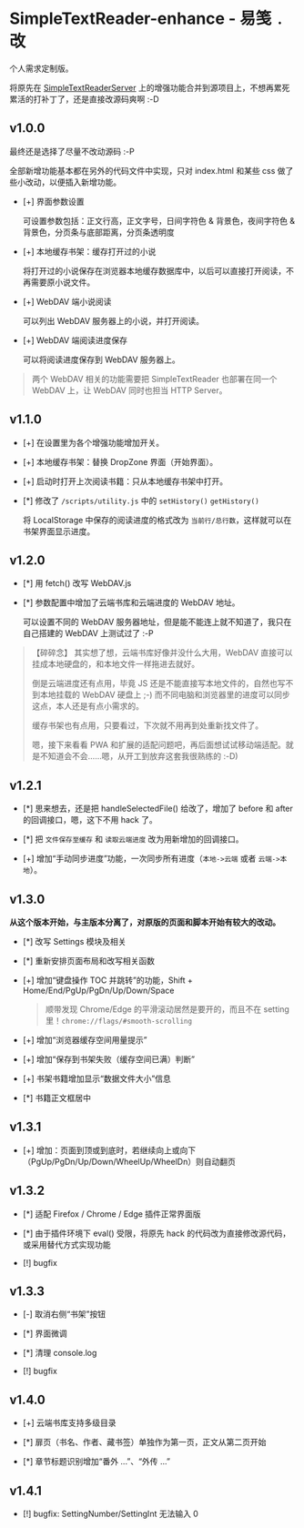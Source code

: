 # SimpleTextReader-enhance - 易笺﹒改

个人需求定制版。

将原先在 [SimpleTextReaderServer](../SimpleTextReaderServer/) 上的增强功能合并到源项目上，不想再累死累活的打补丁了，还是直接改源码爽啊 :-D

## v1.0.0

最终还是选择了尽量不改动源码 :-P

全部新增功能基本都在另外的代码文件中实现，只对 index.html 和某些 css 做了些小改动，以便插入新增功能。

* [+] 界面参数设置

  可设置参数包括：正文行高，正文字号，日间字符色 & 背景色，夜间字符色 & 背景色，分页条与底部距离，分页条透明度

* [+] 本地缓存书架：缓存打开过的小说

  将打开过的小说保存在浏览器本地缓存数据库中，以后可以直接打开阅读，不再需要原小说文件。

* [+] WebDAV 端小说阅读

  可以列出 WebDAV 服务器上的小说，并打开阅读。

* [+] WebDAV 端阅读进度保存

  可以将阅读进度保存到 WebDAV 服务器上。

> 两个 WebDAV 相关的功能需要把 SimpleTextReader 也部署在同一个 WebDAV 上，让 WebDAV 同时也担当 HTTP Server。

## v1.1.0

* [+] 在设置里为各个增强功能增加开关。

* [+] 本地缓存书架：替换 DropZone 界面（开始界面）。

* [+] 启动时打开上次阅读书籍：只从本地缓存书架中打开。

* [*] 修改了 `/scripts/utility.js` 中的 `setHistory()` `getHistory()`

  将 LocalStorage 中保存的阅读进度的格式改为 `当前行/总行数`，这样就可以在书架界面显示进度。

## v1.2.0

* [*] 用 fetch() 改写 WebDAV.js

* [*] 参数配置中增加了云端书库和云端进度的 WebDAV 地址。

  可以设置不同的 WebDAV 服务器地址，但是能不能连上就不知道了，我只在自己搭建的 WebDAV 上测试过了 :-P

> 【碎碎念】 其实想了想，云端书库好像并没什么大用，WebDAV 直接可以挂成本地硬盘的，和本地文件一样拖进去就好。
> 
> 倒是云端进度还有点用，毕竟 JS 还是不能直接写本地文件的，自然也写不到本地挂载的 WebDAV 硬盘上 ;-) 而不同电脑和浏览器里的进度可以同步这点，本人还是有点小需求的。
>
> 缓存书架也有点用，只要看过，下次就不用再到处重新找文件了。
>
> 嗯，接下来看看 PWA 和扩展的适配问题吧，再后面想试试移动端适配。就是不知道会不会……嗯，从开工到放弃这套我很熟练的 :-D)

## v1.2.1

* [*] 思来想去，还是把 handleSelectedFile() 给改了，增加了 before 和 after 的回调接口，嗯，这下不用 hack 了。

* [*] 把 `文件保存至缓存` 和 `读取云端进度` 改为用新增加的回调接口。

* [+] 增加“手动同步进度”功能，一次同步所有进度（`本地->云端` 或者 `云端->本地`）。

## v1.3.0

**从这个版本开始，与主版本分离了，对原版的页面和脚本开始有较大的改动。**

* [*] 改写 Settings 模块及相关

* [*] 重新安排页面布局和改写相关函数

* [+] 增加“键盘操作 TOC 并跳转”的功能，Shift + Home/End/PgUp/PgDn/Up/Down/Space

  > 顺带发现 Chrome/Edge 的平滑滚动居然是要开的，而且不在 setting 里！`chrome://flags/#smooth-scrolling`

* [+] 增加“浏览器缓存空间用量提示”

* [+] 增加“保存到书架失败（缓存空间已满）判断”

* [+] 书架书籍增加显示“数据文件大小”信息

* [*] 书籍正文框居中

## v1.3.1

* [+] 增加：页面到顶或到底时，若继续向上或向下（PgUp/PgDn/Up/Down/WheelUp/WheelDn）则自动翻页

## v1.3.2

* [*] 适配 Firefox / Chrome / Edge 插件正常界面版

* [*] 由于插件环境下 eval() 受限，将原先 hack 的代码改为直接修改源代码，或采用替代方式实现功能

* [!] bugfix

## v1.3.3

* [-] 取消右侧“书架”按钮

* [*] 界面微调

* [*] 清理 console.log

* [!] bugfix

## v1.4.0

* [+] 云端书库支持多级目录

* [*] 扉页（书名、作者、藏书签）单独作为第一页，正文从第二页开始

* [*] 章节标题识别增加“番外 ...”、“外传 ...”

## v1.4.1

* [!] bugfix: SettingNumber/SettingInt 无法输入 0
